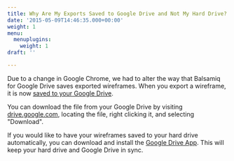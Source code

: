 ```yaml
---
title: Why Are My Exports Saved to Google Drive and Not My Hard Drive?
date: '2015-05-09T14:46:35.000+00:00'
weight: 1
menu:
  menuplugins:
    weight: 1
draft: ''

---
```


Due to a change in Google Chrome, we had to alter the way that Balsamiq for Google Drive saves exported wireframes. When you export a wireframe, it is now [saved to your Google Drive](https://docs.balsamiq.com/google-drive/exporting/).

You can download the file from your Google Drive by visiting [drive.google.com](https://drive.google.com), locating the file, right clicking it, and selecting "Download".

If you would like to have your wireframes saved to your hard drive automatically, you can download and install the [Google Drive App](https://www.google.com/drive/download/). This will keep your hard drive and Google Drive in sync.
